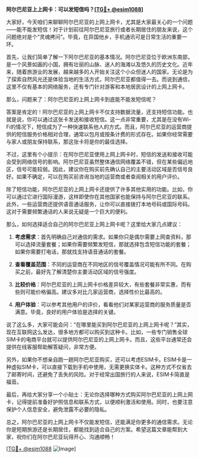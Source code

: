 **阿尔巴尼亚上上网卡：可以发短信吗？[[TG💪+ @esim1088](https://t.me/s/esim1088)]**

大家好，今天咱们来聊聊阿尔巴尼亚的上网上网卡，尤其是大家最关心的一个问题——能不能发短信！对于计划前往阿尔巴尼亚旅行或者长期居住的朋友来说，这个问题绝对是个“灵魂拷问”。毕竟，在异国他乡，手机通讯可是日常生活的重要一环。

首先，让我们简单了解一下阿尔巴尼亚的基本情况。阿尔巴尼亚位于欧洲东南部，是一个风景如画的小国，拥有壮丽的山脉、迷人的海滩以及悠久的历史文化。近年来，随着旅游业的发展，越来越多的人开始关注这个小众但迷人的国家。无论是为了探索自然风光还是体验当地的生活方式，阿尔巴尼亚都值得一去。而说到通信，这里不仅有基本的网络服务，还有专门针对游客和本地居民设计的上网上网卡。

那么，问题来了：阿尔巴尼亚的上网上网卡到底能不能发短信呢？

答案是肯定的！阿尔巴尼亚的上网上网卡不仅支持数据流量，还支持短信功能。也就是说，你可以通过这张卡发送和接收短信。这一点非常重要，尤其是在没有Wi-Fi的情况下，短信成为了一种快速联系他人的方式。而且，阿尔巴尼亚的运营商提供的短信服务价格相对合理，通常以包月或按条计费的形式存在。如果你经常需要与家人或朋友保持联系，那这张卡将是你的最佳选择。

不过，这里有个小提示：在阿尔巴尼亚使用上网上网卡时，短信的发送和接收可能会受到网络信号的影响。阿尔巴尼亚虽然整体通信网络覆盖不错，但在某些偏远地区，信号可能较弱。因此，建议你在购买前先确认自己的主要活动区域是否信号良好。如果不确定，可以在购买前咨询当地的运营商或者查阅相关的用户评价。

除了短信功能，阿尔巴尼亚的上网上网卡还提供了许多其他实用的功能。比如，你可以通过它进行国际漫游，这样即使你在其他国家也能保持与阿尔巴尼亚的联系。此外，一些运营商还提供语音通话服务，让你可以直接拨打本地号码或国际号码。这对于需要频繁通话的人来说无疑是一个巨大的便利。

那么，如何选择适合自己的阿尔巴尼亚上网上网卡呢？这里给大家几点建议：

1. **考虑需求**：首先明确自己对通信的需求。如果你只是偶尔需要上网查资料，那可以选择流量套餐；如果你需要频繁发短信，那就选择包含短信功能的套餐；如果你需要打电话，那就找支持语音通话的套餐。

2. **查看覆盖范围**：不同的运营商在不同地区的信号覆盖情况可能有所不同。在购买之前，最好先了解清楚你主要活动区域的信号强度。

3. **比较价格**：阿尔巴尼亚的上网上网卡价格差异较大，有些套餐非常实惠，而有些则可能价格偏高。建议多对比几家运营商，选择性价比最高的。

4. **用户体验**：可以参考其他用户的评价，看看他们对某家运营商的服务质量是否满意。毕竟，良好的用户体验是选择的关键。

说了这么多，大家可能会问：“在哪里能买到阿尔巴尼亚的上网上网卡呢？”其实，现在互联网这么发达，很多地方都可以购买到这种卡。比如，一些专门销售全球SIM卡的电商平台就可以提供阿尔巴尼亚的上网上网卡。而且，这些平台通常还会提供在线客服帮助解答疑问，非常方便。

另外，如果你不想亲自跑一趟阿尔巴尼亚购买，还可以考虑ESIM卡。ESIM卡是一种虚拟SIM卡，可以直接下载到手机中使用，无需更换实体卡。这种方式不仅省去了邮寄时间，还避免了丢失的风险。对于经常出国旅行的人来说，ESIM卡简直是福音。

最后，再给大家分享一个小贴士：无论你选择哪种方式购买阿尔巴尼亚的上网上网卡，记得提前准备好护照信息和联系方式，以便顺利激活和使用。同时，也要注意保护个人信息安全，避免泄露不必要的隐私。

总之，阿尔巴尼亚的上网上网卡不仅能发短信，还能满足你更多的通信需求。无论你是短期旅游还是长期居住，都能找到适合自己的方案。希望这篇文章能帮到大家，祝你们在阿尔巴尼亚玩得开心、沟通顺畅！

[[TG💪+ @esim1088](https://t.me/s/esim1088) ![Image](https://i.postimg.cc/4NQfJmqS/Snipaste-2025-05-13-00-14-12.png)]